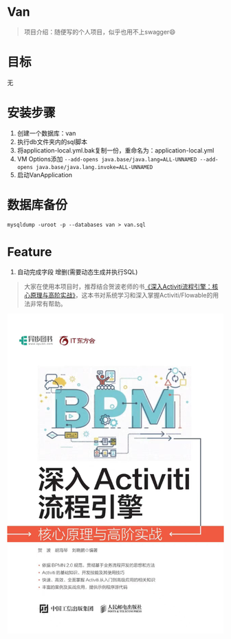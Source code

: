 # Van
> 项目介绍：随便写的个人项目，似乎也用不上swagger😄

# 目标
无

# 安装步骤
1. 创建一个数据库：van
2. 执行db文件夹内的sql脚本
3. 将application-local.yml.bak复制一份，重命名为：application-local.yml
4. VM Options添加 `--add-opens java.base/java.lang=ALL-UNNAMED --add-opens java.base/java.lang.invoke=ALL-UNNAMED`
5. 启动VanApplication

# 数据库备份
```shell
mysqldump -uroot -p --databases van > van.sql
```

# Feature
1. 自动完成字段 增删(需要动态生成并执行SQL)



> 大家在使用本项目时，推荐结合贺波老师的书[《深入Activiti流程引擎：核心原理与高阶实战》](https://item.m.jd.com/product/13928958.html?gx=RnAomTM2bmCImZxDqYAkVCoIHuIYVqc)，这本书对系统学习和深入掌握Activiti/Flowable的用法非常有帮助。

![book-thumb.jpg](docs%2Fimages%2Fbook-thumb.jpg)